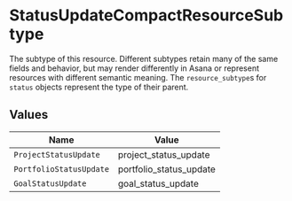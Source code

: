 # StatusUpdateCompactResourceSubtype

The subtype of this resource. Different subtypes retain many of the same fields and behavior, but may render differently in Asana or represent resources with different semantic meaning.
The `resource_subtype`s for `status` objects represent the type of their parent.


## Values

| Name                    | Value                   |
| ----------------------- | ----------------------- |
| `ProjectStatusUpdate`   | project_status_update   |
| `PortfolioStatusUpdate` | portfolio_status_update |
| `GoalStatusUpdate`      | goal_status_update      |